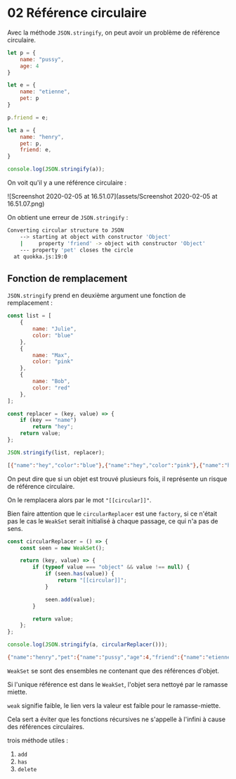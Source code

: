 # 02 Référence circulaire

Avec la méthode `JSON.stringify`, on peut avoir un problème de référence circulaire.

```js
let p = {
    name: "pussy",
    age: 4
}

let e = {
    name: "etienne",
    pet: p
}

p.friend = e;

let a = {
    name: "henry",
    pet: p,
    friend: e,
}

console.log(JSON.stringify(a));
```

On voit qu'il y a une référence circulaire :

![Screenshot 2020-02-05 at 16.51.07](assets/Screenshot 2020-02-05 at 16.51.07.png)

On obtient une erreur de `JSON.stringify` :

```bash
Converting circular structure to JSON 
    --> starting at object with constructor 'Object' 
    |     property 'friend' -> object with constructor 'Object' 
    --- property 'pet' closes the circle 
  at ​quokka.js:19:0​
```

## Fonction de remplacement

`JSON.stringify` prend en deuxième argument une fonction de remplacement :

```js
const list = [
    {
        name: "Julie",
        color: "blue"
    },
    {
        name: "Max",
        color: "pink"
    },
    {
        name: "Bob",
        color: "red"
    },
];

const replacer = (key, value) => {
    if (key == "name")
        return "hey";
    return value;
};

JSON.stringify(list, replacer);
```

```bash
[{"name":"hey","color":"blue"},{"name":"hey","color":"pink"},{"name":"hey","color":"red"}] 
```

On peut dire que si un objet est trouvé plusieurs fois, il représente un risque de référence circulaire.

On le remplacera alors par le mot `"[[circular]]"`.

Bien faire attention que le `circularReplacer` est une `factory`, si ce n'était pas le cas le `WeakSet` serait initialisé à chaque passage, ce qui n'a pas de sens.

```js
const circularReplacer = () => {
    const seen = new WeakSet();

    return (key, value) => {
        if (typeof value === "object" && value !== null) {
            if (seen.has(value)) {
                return "[[circular]]";
            }

            seen.add(value);
        }

        return value;
    };
};

console.log(JSON.stringify(a, circularReplacer()));
```

```bash
{"name":"henry","pet":{"name":"pussy","age":4,"friend":{"name":"etienne","pet":"[[circular]]"}},"friend":"[[circular]]"}
```

`WeakSet` se sont des ensembles ne contenant que des références d'objet.

Si l'unique référence est dans le `WeakSet`, l'objet sera nettoyé par le ramasse miette.

`weak` signifie faible, le lien vers la valeur est faible pour le ramasse-miette.

Cela sert a éviter que les fonctions récursives ne s'appelle à l'infini à cause des références circulaires.

trois méthode utiles :

1. `add`
2. `has`
3. `delete`

